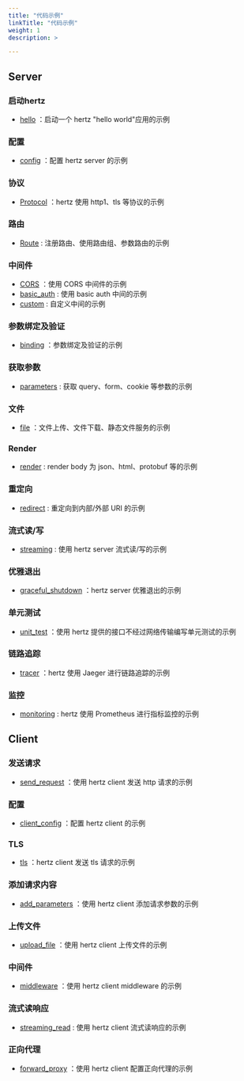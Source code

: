 ```yaml
---
title: "代码示例"
linkTitle: "代码示例"
weight: 1
description: >

---
```


## Server

### 启动hertz
- [hello](https://github.com/cloudwego/hertz-examples/tree/main/hello) ：启动一个 hertz "hello world"应用的示例

### 配置
- [config](https://github.com/cloudwego/hertz-examples/tree/main/config) ：配置 hertz server 的示例

### 协议
- [Protocol](https://github.com/cloudwego/hertz-examples/tree/main/protocol) ：hertz 使用 http1、tls 等协议的示例

### 路由
- [Route](https://github.com/cloudwego/hertz-examples/tree/main/route) :  注册路由、使用路由组、参数路由的示例

### 中间件
- [CORS](https://github.com/cloudwego/hertz-examples/tree/main/middleware/CORS) ：使用 CORS 中间件的示例
- [basic_auth](https://github.com/cloudwego/hertz-examples/tree/main/middleware/basicauth) : 使用 basic auth 中间的示例
- [custom](https://github.com/cloudwego/hertz-examples/tree/main/middleware/custom) : 自定义中间的示例

### 参数绑定及验证
- [binding](https://github.com/cloudwego/hertz-examples/tree/main/binding) ：参数绑定及验证的示例

### 获取参数
- [parameters](https://github.com/cloudwego/hertz-examples/tree/main/parameter) : 获取 query、form、cookie 等参数的示例

### 文件
- [file](https://github.com/cloudwego/hertz-examples/tree/main/file) ：文件上传、文件下载、静态文件服务的示例

### Render
- [render](https://github.com/cloudwego/hertz-examples/tree/main/render) : render body 为 json、html、protobuf 等的示例

### 重定向
- [redirect](https://github.com/cloudwego/hertz-examples/tree/main/redirect) : 重定向到内部/外部 URI 的示例

### 流式读/写
- [streaming](https://github.com/cloudwego/hertz-examples/tree/main/streaming) : 使用 hertz server 流式读/写的示例

### 优雅退出
- [graceful_shutdown](https://github.com/cloudwego/hertz-examples/tree/main/graceful_shutdown) ：hertz server 优雅退出的示例

### 单元测试
- [unit_test](https://github.com/cloudwego/hertz-examples/tree/main/unit_test) ：使用 hertz 提供的接口不经过网络传输编写单元测试的示例

### 链路追踪
- [tracer](https://github.com/cloudwego/hertz-examples/tree/main/tracer) ：hertz 使用 Jaeger 进行链路追踪的示例

### 监控
- [monitoring](https://github.com/cloudwego/hertz-examples/tree/main/monitoring) : hertz 使用 Prometheus 进行指标监控的示例


## Client

### 发送请求
- [send_request](https://github.com/cloudwego/hertz-examples/tree/main/client/send_request) ：使用 hertz client 发送 http 请求的示例

### 配置
- [client_config](https://github.com/cloudwego/hertz-examples/tree/main/client/config) ：配置 hertz client 的示例

### TLS
- [tls](https://github.com/cloudwego/hertz-examples/tree/main/protocol/tls) ：hertz client 发送 tls 请求的示例

### 添加请求内容
- [add_parameters](https://github.com/cloudwego/hertz-examples/tree/main/client/add_parameters) ：使用 hertz client 添加请求参数的示例

### 上传文件
- [upload_file](https://github.com/cloudwego/hertz-examples/tree/main/client/upload_file) ：使用 hertz client 上传文件的示例

### 中间件
- [middleware](https://github.com/cloudwego/hertz-examples/tree/main/client/middleware) ：使用 hertz client middleware 的示例

### 流式读响应
- [streaming_read](https://github.com/cloudwego/hertz-examples/tree/main/client/streaming_read) : 使用 hertz client 流式读响应的示例

### 正向代理
- [forward_proxy](https://github.com/cloudwego/hertz-examples/tree/main/client/forward_proxy) ：使用 hertz client 配置正向代理的示例
